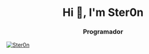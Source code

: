 <h1 align="center">Hi 👋, I'm Ster0n</h1>
<h3 align="center">Programador</h3>
<p align="left"> <a href="https://twitter.com/Defacebyb0ys" target="blank"><img src="https://img.shields.io/twitter/follow/ster0n.x64?logo=twitter&style=for-the-badge" alt="Ster0n" /></a> </p>
